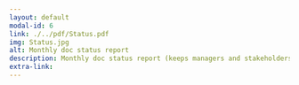 ```yaml
---
layout: default
modal-id: 6
link: ./../pdf/Status.pdf
img: Status.jpg
alt: Monthly doc status report
description: Monthly doc status report (keeps managers and stakeholders informed)
extra-link:
---
```

